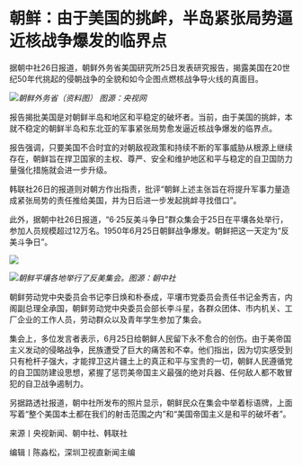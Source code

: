 

# 朝鲜：由于美国的挑衅，半岛紧张局势逼近核战争爆发的临界点

据朝中社26日报道，朝鲜外务省美国研究所25日发表研究报告，揭露美国在20世纪50年代挑起的侵朝战争的全貌和如今企图点燃核战争导火线的真面目。

![](https://inews.gtimg.com/om_bt/OLqjYR_8jRcMY34ut7vU6S4ZXZoph3wxlXURW5hkBBsaQAA/1000)_朝鲜外务省（资料图）
图源：央视网_

报告揭批美国是对朝鲜半岛和地区和平稳定的破坏者。当前，由于美国的挑衅，本就不稳定的朝鲜半岛和东北亚的军事紧张局势愈发逼近核战争爆发的临界点。

报告强调，只要美国不合时宜的对朝敌视政策和持续不断的军事威胁从根源上继续存在，朝鲜旨在捍卫国家的主权、尊严、安全和维护地区和平与稳定的自卫国防力量强化措施就会进一步升级。

韩联社26日的报道则对朝方作出指责，批评“朝鲜上述主张旨在将提升军事力量造成紧张局势的责任推给美国，并为日后进一步发起挑衅寻找借口”。

此外，据朝中社26日报道，“6·25反美斗争日”群众集会于25日在平壤各处举行，参加人员规模超过12万名。1950年6月25日朝鲜战争爆发。朝鲜把这一天定为“反美斗争日”。

![](https://inews.gtimg.com/om_bt/OSpoATfMLgjN55y3aRwD0YYVQJKlbl0MnBHhYpknLZooIAA/1000)

![](https://inews.gtimg.com/om_bt/ORbRfpMV6664L8YM7eNKyOZVpZbZDip_2JuqFZBTWFxt4AA/1000)_朝鲜平壤各地举行了反美集会。图源：朝中社_

朝鲜劳动党中央委员会书记李日焕和朴泰成，平壤市党委员会责任书记金秀吉，内阁副总理全承国，朝鲜劳动党中央委员会部长李斗星，各群众团体、市内机关、工厂企业的工作人员，劳动群众以及青年学生参加了集会。

集会上，多位发言者表示，6月25日给朝鲜人民留下永不愈合的创伤。由于美帝国主义发动的侵略战争，民族遭受了巨大的痛苦和不幸。他们指出，因为切实感受到只有枪杆子强大，才能捍卫这片疆土上的真正和平与宝贵的一切，朝鲜人民遵循党的自卫国防建设思想，紧握了惩罚美帝国主义最强的绝对兵器、任何敌人都不敢冒犯的自卫战争遏制力。

另据路透社报道，朝中社所发布的照片显示，朝鲜民众在集会中举着标语牌，上面写着“整个美国本土都在我们的射击范围之内”和“美国帝国主义是和平的破坏者”。

来源丨央视新闻、朝中社、韩联社

编辑丨陈淼松，深圳卫视直新闻主编

